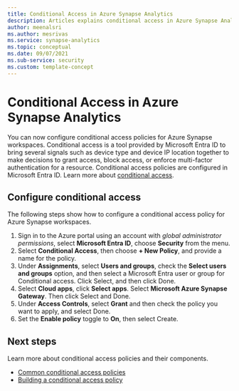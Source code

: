 ```yaml
---
title: Conditional Access in Azure Synapse Analytics
description: Articles explains conditional access in Azure Synapse Analytics 
author: meenalsri
ms.author: mesrivas
ms.service: synapse-analytics
ms.topic: conceptual
ms.date: 09/07/2021
ms.sub-service: security
ms.custom: template-concept
---
```


# Conditional Access in Azure Synapse Analytics

You can now configure conditional access policies for Azure Synapse workspaces. Conditional access is a tool provided by Microsoft Entra ID to bring several signals such as device type and device IP location together to make decisions to grant access, block access, or enforce multi-factor authentication for a resource. Conditional access policies are configured in Microsoft Entra ID. Learn more about [conditional access](../../active-directory/conditional-access/overview.md).


## Configure conditional access
The following steps show how to configure a conditional access policy for Azure Synapse workspaces.

1. Sign in to the Azure portal using an account with *global administrator permissions*, select **Microsoft Entra ID**, choose **Security** from the menu. 
2. Select **Conditional Access**, then choose **+ New Policy**, and provide a name for the policy.
3. Under **Assignments**, select **Users and groups**, check the **Select users and groups** option, and then select a Microsoft Entra user or group for Conditional access. Click Select, and then click Done.
4. Select **Cloud apps**, click **Select apps**. Select **Microsoft Azure Synapse Gateway**. Then click Select and Done.
5. Under **Access Controls**, select **Grant** and then check the policy you want to apply, and select Done.
6. Set the **Enable policy** toggle to **On**, then select Create.


## Next steps
Learn more about conditional access policies and their components.
- [Common conditional access policies](../../active-directory/conditional-access/concept-conditional-access-policy-common.md)
- [Building a conditional access policy](../../active-directory/conditional-access/concept-conditional-access-policies.md)
